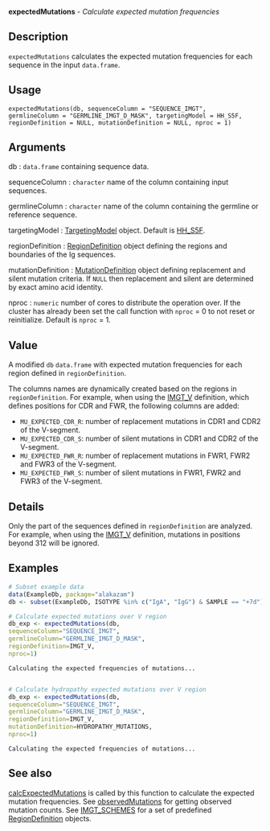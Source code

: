**expectedMutations** - *Calculate expected mutation frequencies*

Description
--------------------

`expectedMutations` calculates the expected mutation frequencies for each 
sequence in the input `data.frame`.


Usage
--------------------
```
expectedMutations(db, sequenceColumn = "SEQUENCE_IMGT",
germlineColumn = "GERMLINE_IMGT_D_MASK", targetingModel = HH_S5F,
regionDefinition = NULL, mutationDefinition = NULL, nproc = 1)
```

Arguments
-------------------

db
:   `data.frame` containing sequence data.

sequenceColumn
:   `character` name of the column containing input 
sequences.

germlineColumn
:   `character` name of the column containing 
the germline or reference sequence.

targetingModel
:   [TargetingModel](TargetingModel-class.md) object. Default is [HH_S5F](HH_S5F.md).

regionDefinition
:   [RegionDefinition](RegionDefinition-class.md) object defining the regions
and boundaries of the Ig sequences.

mutationDefinition
:   [MutationDefinition](MutationDefinition-class.md) object defining replacement
and silent mutation criteria. If `NULL` then 
replacement and silent are determined by exact 
amino acid identity.

nproc
:   `numeric` number of cores to distribute the operation
over. If the cluster has already been set the call function with 
`nproc` = 0 to not reset or reinitialize. Default is 
`nproc` = 1.




Value
-------------------

A modified `db` `data.frame` with expected mutation frequencies 
for each region defined in `regionDefinition`.

The columns names are dynamically created based on the regions in  
`regionDefinition`. For example, when using the [IMGT_V](IMGT_SCHEMES.md)
definition, which defines positions for CDR and FWR, the following columns are
added:  

+ `MU_EXPECTED_CDR_R`:  number of replacement mutations in CDR1 and 
CDR2 of the V-segment.
+ `MU_EXPECTED_CDR_S`:  number of silent mutations in CDR1 and CDR2 
of the V-segment.
+ `MU_EXPECTED_FWR_R`:  number of replacement mutations in FWR1, 
FWR2 and FWR3 of the V-segment.
+ `MU_EXPECTED_FWR_S`:  number of silent mutations in FWR1, FWR2 and
FWR3 of the V-segment.



Details
-------------------

Only the part of the sequences defined in `regionDefinition` are analyzed. 
For example, when using the [IMGT_V](IMGT_SCHEMES.md) definition, mutations in
positions beyond 312 will be ignored.



Examples
-------------------

```R
# Subset example data
data(ExampleDb, package="alakazam")
db <- subset(ExampleDb, ISOTYPE %in% c("IgA", "IgG") & SAMPLE == "+7d")

# Calculate expected mutations over V region
db_exp <- expectedMutations(db,
sequenceColumn="SEQUENCE_IMGT",
germlineColumn="GERMLINE_IMGT_D_MASK",
regionDefinition=IMGT_V,
nproc=1)

```


```
Calculating the expected frequencies of mutations...

```


```R

# Calculate hydropathy expected mutations over V region
db_exp <- expectedMutations(db,
sequenceColumn="SEQUENCE_IMGT",
germlineColumn="GERMLINE_IMGT_D_MASK",
regionDefinition=IMGT_V,
mutationDefinition=HYDROPATHY_MUTATIONS,
nproc=1)
```


```
Calculating the expected frequencies of mutations...

```



See also
-------------------

[calcExpectedMutations](calcExpectedMutations.md) is called by this function to calculate the expected 
mutation frequencies. See [observedMutations](observedMutations.md) for getting observed 
mutation counts. See [IMGT_SCHEMES](IMGT_SCHEMES.md) for a set of predefined 
[RegionDefinition](RegionDefinition-class.md) objects.






